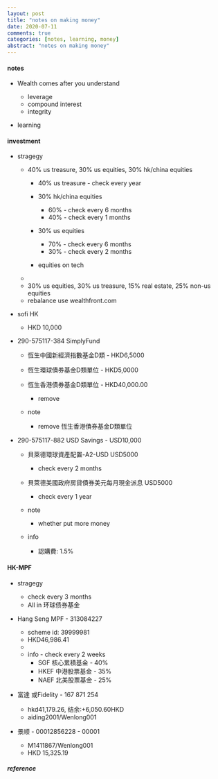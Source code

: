 ```yaml
---
layout: post
title: "notes on making money"
date: 2020-07-11
comments: true
categories: [notes, learning, money]
abstract: "notes on making money"
---
```


#### notes 
* Wealth comes after you understand 
   - leverage  
   - compound interest  
   - integrity  

* learning  


#### investment   

*  stragegy   
   - 40% us treasure,  30% us equities,   30% hk/china equities  
     + 40% us treasure - check every year   
     + 30% hk/china equities   
        - 60% - check every 6 months   
        - 40%  - check every 1 months   

     + 30% us equities   
        - 70%  - check every 6 months   
        - 30%  - check every 2 months   

     + equities on tech  
   - 
   - 30% us equities, 30% us treasure, 15% real estate, 25% non-us equities  
   - rebalance use wealthfront.com   

* sofi HK  
   - HKD 10,000  

* 290-575117-384 SimplyFund    
   - 恆生中國新經濟指數基金D類 - HKD6,5000  
   - 恆生環球債券基金D類單位  - HKD5,0000  
   - 恆生香港債券基金D類單位 - HKD40,000.00  
     + remove  
   
   - note  
     + remove 恆生香港債券基金D類單位  

* 290-575117-882 USD Savings - USD10,000  
   - 貝萊德環球資產配置-A2-USD    USD5000  
     + check every 2 months 
   - 貝萊德美國政府房貸債券美元每月現金派息   USD5000  
     + check every 1 year  

   - note
     + whether put more money  

   - info 
     + 認購費: 1.5%  



#### HK-MPF  
* stragegy  
   - check every 3 months  
   - All in 环球债券基金  

* Hang Seng MPF - 313084227
   - scheme id: 39999981
   - HKD46,986.41 
   - 
   - info - check every 2 weeks 
     + SGF 核心累積基金 - 40%  
     + HKEF	中港股票基金 - 35%  
     + NAEF	北美股票基金 - 25%  



* 富達 或Fidelity - 167 871 254
   - hkd41,179.26, 结余:+6,050.60HKD
   - aiding2001/Wenlong001

* 景顺 - 00012856228 - 00001
   - M1411867/Wenlong001
   - HKD 15,325.19


##### reference
